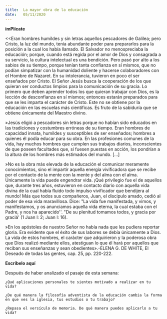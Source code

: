 ```yaml
---
title:  La mayor obra de la educación
date:   05/11/2020
---
```


**imPlícate**

<<Eran hombres humildes y sin letras aquellos pescadores de Galilea; pero Cristo, la luz del mundo, tenia abundante poder para prepararlos para la posición a la cual los había llamado. El Salvador no menospreciaba la educación; porque, cuando está regida por el amor de Dios y consagrada a su servicio, la cultura intelectual es una bendición. Pero pasó por alto a los sabios de su tiempo, porque tenían tanta confianza en sí mismos, que no podían simpatizar con la humanidad doliente y hacerse colaboradores con el Hombre de Nazaret. En su intolerancia, tuvieron en poco el ser enseñados por Cristo. El Señor Jesús busca la cooperación de los que quieran ser conductos limpios para la comunicación de su gracia. Lo primero que deben aprender todos los que quieran trabajar con Dios, es la lección de desconfianza en sí mismos; entonces estarán preparados para que se les imparta el carácter de Cristo. Este no se obtiene por la educación en las escuelas más científicas. Es fruto de la sabiduría que se obtiene únicamente del Maestro divino.

»Jesús eligió a pescadores sin letras porque no habían sido educados en las tradiciones y costumbres erróneas de su tiempo. Eran hombres de capacidad innata, humildes y susceptibles de ser enseñados; hombres a quienes él podía educar para su obra. En las profesiones comunes de la vida, hay muchos hombres que cumplen sus trabajos diarios, inconscientes de que poseen facultades que, si fuesen puestas en acción, los pondrían a la altura de los hombres más estimados del mundo. [...]

»No es la obra más elevada de la educación el comunicar meramente conocimientos, sino el impartir aquella energía vivificadora que se recibe por el contacto de la mente con la mente y del alma con el alma. Únicamente la vida puede engendrar vida. ¡Qué privilegio fue el de aquellos que, durante tres años, estuvieron en contacto diario con aquella vida divina de la cual había fluido todo impulso vivificador que bendijera al mundo! Más que todos sus compañeros, Juan, el discipulo amado, cedió al poder de esa vida maravillosa. Dice: "La vida fue manifestada, y vimos, y manifestamos, y os anunciamos aquella vida eterna, la cual estaba con el Padre, y nos ha aparecido''. "De su plenitud tomamos todos, y gracia por graciá' (1 Juan l: 2; Juan l: 16).

»En los apóstoles de nuestro Señor no había nada que les pudiera reportar gloria. Era evidente que el éxito de sus labores se debía únicamente a Dios. La vida de estos hombres, el carácter que adquirieron y la poderosa obra que Dios realizó mediante ellos, atestiguan lo que él hará por aquellos que reciban sus enseñanzas y sean obedientes».-ELENA G. DE WHITE, El Deseado de todas las gentes, cap. 25, pp. 220-222.

**Escríbelo aquí**

Después de haber analizado el pasaje de esta semana:

`¿Qué aplicaciones personales te sientes motivado a realizar en tu vida?`

`¿De qué manera la filosofía adventista de la educación cambia la forma en que ves la iglesia, tus estudios o tu trabajo?`

`¿Repasa el versículo de memoria. De qué manera puedes aplicarlo a tu vida?`
